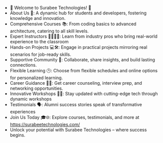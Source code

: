 - 🌟 Welcome to Surabee Technologies! 🚀
- About Us 🏫: A dynamic hub for students and developers, fostering knowledge and innovation.
- Comprehensive Courses 📚: From coding basics to advanced architecture, catering to all skill levels.
- Expert Instructors 👩‍🏫👨‍🏫: Learn from industry pros who bring real-world experience to the classroom
- Hands-on Projects 💻🛠️: Engage in practical projects mirroring real scenarios for job-ready skills.
- Supportive Community 🤝: Collaborate, share insights, and build lasting connections.
- Flexible Learning 🕒: Choose from flexible schedules and online options for personalized learning.
- Career Guidance 🚀💼: Get career counseling, interview prep, and networking opportunities.
- Innovative Workshops 🌈🔧: Stay updated with cutting-edge tech through dynamic workshops
- Testimonials 🗣️: Alumni success stories speak of transformative experiences
- Join Us Today 🎓🌐: Explore courses, testimonials, and more at https://surabeetechnologies.com/
- Unlock your potential with Surabee Technologies – where success begins.
<!---
surabee-technologies/surabee-technologies is a ✨ special ✨ repository because its `README.md` (this file) appears on your GitHub profile.
You can click the Preview link to take a look at your changes.
--->
